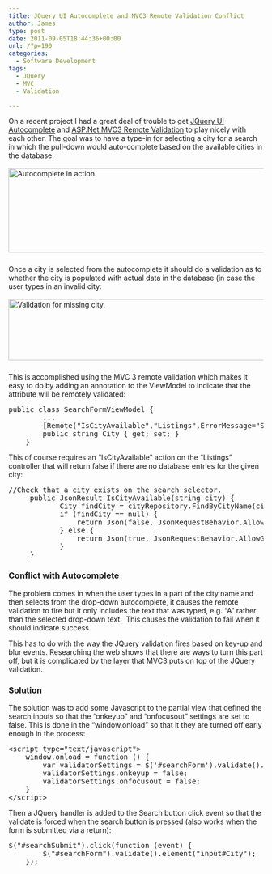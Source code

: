 ```yaml
---
title: JQuery UI Autocomplete and MVC3 Remote Validation Conflict
author: James
type: post
date: 2011-09-05T18:44:36+00:00
url: /?p=190
categories:
  - Software Development
tags:
  - JQuery
  - MVC
  - Validation

---
```

On a recent project I had a great deal of trouble to get [JQuery UI Autocomplete][1] and [ASP.Net MVC3 Remote Validation][2] to play nicely with each other. The goal was to have a type-in for selecting a city for a search in which the pull-down would auto-complete based on the available cities in the database:

<img class="alignnone" style="margin: 3px 10px 10px 0px" src="http://www.culbertsonexchange.com/wp/wp-content/uploads/2011/09/selection_thumb.png" alt="Autocomplete in action." width="640" height="167" />

Once a city is selected from the autocomplete it should do a validation as to whether the city is populated with actual data in the database (in case the user types in an invalid city:

<img class="alignnone" style="margin: 3px 10px 10px 0px" src="http://www.culbertsonexchange.com/wp/wp-content/uploads/2011/09/selection2_thumb.png" alt="Validation for missing city." width="640" height="121" />

This is accomplished using the MVC 3 remote validation which makes it easy to do by adding an annotation to the ViewModel to indicate that the attribute will be remotely validated:

<pre class="brush: csharp; title: ; notranslate" title="">public class SearchFormViewModel {
        ...
        [Remote("IsCityAvailable","Listings",ErrorMessage="Selected city has no listings, please reselect.")]
        public string City { get; set; }
    }
</pre>

This of course requires an &#8220;IsCityAvailable&#8221; action on the &#8220;Listings&#8221; controller that will return false if there are no database entries for the given city:

<pre class="brush: csharp; title: ; notranslate" title="">//Check that a city exists on the search selector.
     public JsonResult IsCityAvailable(string city) {
            City findCity = cityRepository.FindByCityName(city);
            if (findCity == null) {
                return Json(false, JsonRequestBehavior.AllowGet);
            } else {
                return Json(true, JsonRequestBehavior.AllowGet);
            }
     }
</pre>

### Conflict with Autocomplete</span>

The problem comes in when the user types in a part of the city name and then selects from the drop-down autocomplete, it causes the remote validation to fire but it only includes the text that was typed, e.g. “A” rather than the selected drop-down text.  This causes the validation to fail when it should indicate success.

This has to do with the way the JQuery validation fires based on key-up and blur events. Researching the web shows that there are ways to turn this part off, but it is complicated by the layer that MVC3 puts on top of the JQuery validation.

### Solution

The solution was to add some Javascript to the partial view that defined the search inputs so that the “onkeyup” and “onfocusout” settings are set to false. This is done in the “window.onload” so that it they are turned off early enough in the process:

<pre class="brush: jscript; title: ; notranslate" title="">&lt;script type="text/javascript"&gt;
    window.onload = function () {
        var validatorSettings = $('#searchForm').validate().settings;
        validatorSettings.onkeyup = false;
        validatorSettings.onfocusout = false;
    }
&lt;/script&gt;
</pre>

Then a JQuery handler is added to the Search button click event so that the validate is forced when the search button is pressed (also works when the form is submitted via a return):

<pre class="brush: jscript; title: ; notranslate" title="">$("#searchSubmit").click(function (event) {
        $("#searchForm").validate().element("input#City");
    });
</pre>

 [1]: http://jqueryui.com/demos/autocomplete/
 [2]: http://msdn.microsoft.com/en-us/library/gg508808(v=vs.98).aspx